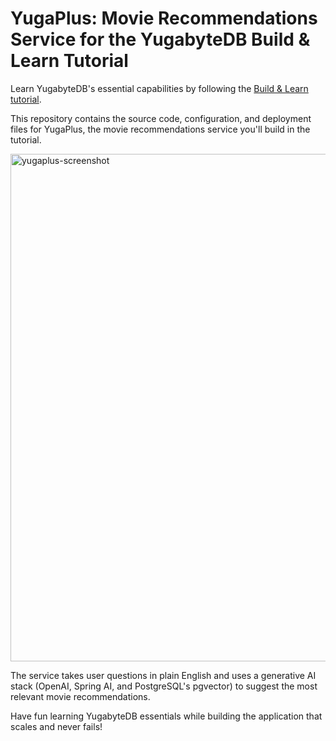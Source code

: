 # YugaPlus: Movie Recommendations Service for the YugabyteDB Build & Learn Tutorial

Learn YugabyteDB's essential capabilities by following the [Build & Learn tutorial](https://docs.yugabyte.com/preview/tutorials/build-and-learn/).

This repository contains the source code, configuration, and deployment files for YugaPlus, the movie recommendations service you'll build in the tutorial.

<img width="812" alt="yugaplus-screenshot" src="https://github.com/YugabyteDB-Samples/YugaPlus/assets/1537233/afa794a7-4ed5-41e6-ba59-fb07d7c5c0cd">

The service takes user questions in plain English and uses a generative AI stack (OpenAI, Spring AI, and PostgreSQL's pgvector) to suggest the most relevant movie recommendations.

Have fun learning YugabyteDB essentials while building the application that scales and never fails!
